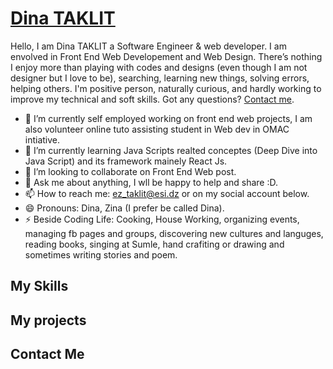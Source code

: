 # [Dina TAKLIT](https://dinataklit.github.io/DinaTaklitPortfolio/)

Hello, I am Dina TAKLIT a  Software Engineer & web developer. I am envolved in Front End Web Developement and Web Design.
There’s nothing I enjoy more than playing with codes and designs (even though I am not designer but I love to be), searching, learning new things, solving errors, helping others.
I'm positive person, naturally curious, and hardly working to improve my technical and soft skills.
Got any questions? [Contact me](ez_taklit@esi.dz).

- 🔭 I’m currently self employed working on front end web projects, I am also volunteer online tuto assisting student in Web dev in OMAC intiative.
- 🌱 I’m currently learning Java Scripts realted conceptes (Deep Dive into Java Script) and its framework mainely React Js.
- 👯 I’m looking to collaborate on Front End Web post.
- 💬 Ask me about anything, I wll be happy to help and share :D.
- 📫 How to reach me: ez_taklit@esi.dz or on my social account below.
- 😄 Pronouns: Dina, Zina (I prefer be called Dina).
- ⚡ Beside Coding Life: Cooking, House Working, organizing events, managing fb pages and groups, discovering new cultures and languges, reading books, singing at Sumle, hand crafiting or drawing and sometimes writing stories and poem.


## My Skills
## My projects 
## Contact Me 
